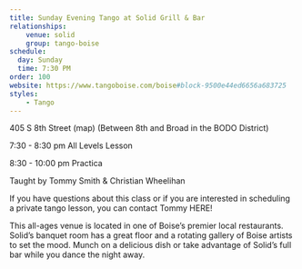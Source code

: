```yaml
---
title: Sunday Evening Tango at Solid Grill & Bar
relationships:
    venue: solid
    group: tango-boise
schedule:
  day: Sunday
  time: 7:30 PM
order: 100
website: https://www.tangoboise.com/boise#block-9500e44ed6656a683725
styles:
    - Tango
---
```

405 S 8th Street (map) (Between 8th and Broad in the BODO District)

7:30 - 8:30 pm All Levels Lesson

8:30 - 10:00 pm Practica

Taught by Tommy Smith & Christian Wheelihan

If you have questions about this class or if you are interested in  scheduling a private tango lesson, you can contact Tommy HERE!

This all-ages venue is located in one of Boise’s premier local restaurants. Solid’s banquet room has a great floor and a rotating gallery of Boise artists to set the mood. Munch on a delicious dish or take advantage of Solid’s full bar while you dance the night away.
